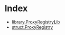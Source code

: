 # Index

<!-- START_INDEX -->
- [library.ProxyRegistryLib](./library.ProxyRegistryLib.md)
- [struct.ProxyRegistry](./struct.ProxyRegistry.md)
<!-- END_INDEX -->
